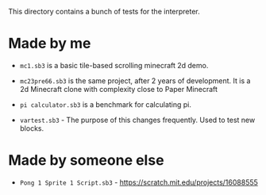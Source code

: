 This directory contains a bunch of tests for the interpreter.

# Made by me

- `mc1.sb3` is a basic tile-based scrolling minecraft 2d demo.

- `mc23pre66.sb3` is the same project, after 2 years of development. It is a 2d Minecraft clone with complexity close to Paper Minecraft

- `pi calculator.sb3` is a benchmark for calculating pi.

- `vartest.sb3` - The purpose of this changes frequently. Used to test new blocks.

# Made by someone else

- `Pong 1 Sprite 1 Script.sb3` - https://scratch.mit.edu/projects/16088555